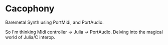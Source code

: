 Cacophony
=========

Baremetal Synth using PortMidi, and PortAudio.

So I'm thinking Midi controller -> Julia -> PortAudio.
Delving into the magical world of Julia/C interop.
